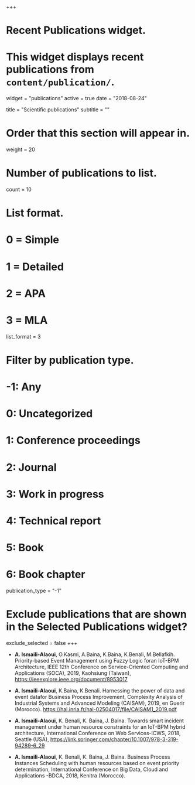 +++
# Recent Publications widget.
# This widget displays recent publications from `content/publication/`.
widget = "publications"
active = true
date = "2018-08-24"

title = "Scientific publications"
subtitle = ""

# Order that this section will appear in.
weight = 20

# Number of publications to list.
count = 10

# List format.
#   0 = Simple
#   1 = Detailed
#   2 = APA
#   3 = MLA
list_format = 3

# Filter by publication type.
# -1: Any
#  0: Uncategorized
#  1: Conference proceedings
#  2: Journal
#  3: Work in progress
#  4: Technical report
#  5: Book
#  6: Book chapter
publication_type = "-1"

# Exclude publications that are shown in the Selected Publications widget?
exclude_selected = false
+++
* __A. Ismaili-Alaoui__, O.Kasmi, A.Baina, K.Baina, K.Benali, M.Bellafkih.  Priority-based Event Management using Fuzzy Logic foran IoT-BPM Architecture,  IEEE 12th Conference on Service-Oriented Computing and Applications (SOCA), 2019, Kaohsiung (Taiwan), https://ieeexplore.ieee.org/document/8953017

* __A. Ismaili-Alaoui__, K.Baina, K.Benali.  Harnessing the power of data and event datafor Business Process Improvement,  Complexity Analysis of Industrial Systems and Advanced Modeling (CAISAM), 2019, en Guerir (Morocco). https://hal.inria.fr/hal-02504017/file/CAISAM1_2019.pdf


* __A. Ismaili-Alaoui__, K. Benali, K. Baina, J. Baina.  Towards smart incident management under human resource
constraints for an IoT-BPM hybrid architecture, International Conference on Web Services-ICWS, 2018, Seattle (USA), https://link.springer.com/chapter/10.1007/978-3-319-94289-6_29

* __A. Ismaili-Alaoui__, K. Benali, K. Baina, J. Baina.  Business Process Instances Scheduling with human resources based on event priority determination, International Conference on Big Data, Cloud and Applications -BDCA, 2018, Kenitra (Morocco).





